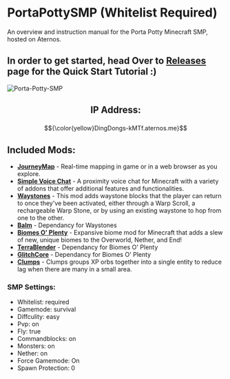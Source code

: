 # PortaPottySMP (Whitelist Required)
An overview and instruction manual for the Porta Potty Minecraft SMP, hosted on Aternos.
## In order to get started, head Over to [Releases]() page for the **Quick Start Tutorial** :)

![Porta-Potty-SMP](https://github.com/user-attachments/assets/12e3ac1c-d953-4932-bbca-09532433ed84)


## <p align="center" >IP Address:</p>
$${\color{yellow}DingDongs-kMTf.aternos.me}$$
## Included Mods:
- [**JourneyMap**](https://www.curseforge.com/minecraft/mc-mods/journeymap) - Real-time mapping in game or in a web browser as you explore.
- [**Simple Voice Chat**](https://www.curseforge.com/minecraft/mc-mods/simple-voice-chat) - A proximity voice chat for Minecraft with a variety of addons that offer additional features and functionalities.
- [**Waystones**](https://www.curseforge.com/minecraft/mc-mods/waystones) - This mod adds waystone blocks that the player can return to once they've been activated, either through a Warp Scroll, a rechargeable Warp Stone, or by using an existing waystone to hop from one to the other.
- [**Balm**](https://www.curseforge.com/minecraft/mc-mods/balm) - Dependancy for Waystones
- [**Biomes O' Plenty**](https://www.curseforge.com/minecraft/mc-mods/biomes-o-plenty) - Expansive biome mod for Minecraft that adds a slew of new, unique biomes to the Overworld, Nether, and End!
- [**TerraBlender**](https://www.curseforge.com/minecraft/mc-mods/terrablender) - Dependancy for Biomes O' Plenty
- [**GlitchCore**](https://www.curseforge.com/minecraft/mc-mods/glitchcore) - Dependancy for Biomes O' Plenty
- [**Clumps**](https://www.curseforge.com/minecraft/mc-mods/clumps) - Clumps groups XP orbs together into a single entity to reduce lag when there are many in a small area.
### SMP Settings:
- Whitelist: required
- Gamemode: survival
- Diffculity: easy
- Pvp: on
- Fly: true
- Commandblocks: on
- Monsters: on
- Nether: on
- Force Gamemode: On
- Spawn Protection: 0
